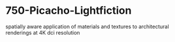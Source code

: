 # 750-Picacho-Lightfiction
spatially aware application of materials and textures to architectural renderings at 4K dci resolution
